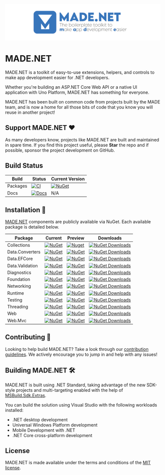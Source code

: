 <img src="assets/ProjectBanner.png" alt="MADE project banner" />

# MADE.NET

MADE.NET is a toolkit of easy-to-use extensions, helpers, and controls to make app development easier for .NET developers.

Whether you're building an ASP.NET Core Web API or a native UI application with Uno Platform, MADE.NET has something for everyone.

MADE.NET has been built on common code from projects built by the MADE team, and is now a home for all those bits of code that you know you will reuse in another project!

## Support MADE.NET ♥

As many developers know, projects like MADE.NET are built and maintained in spare time. If you find this project useful, please **Star** the repo and if possible, sponsor the project development on GitHub.

## Build Status

| Build | Status | Current Version |
| ------ | ------ | ------ |
| Packages | [![CI](https://github.com/MADE-Apps/MADE.NET/actions/workflows/ci.yml/badge.svg)](https://github.com/MADE-Apps/MADE.NET/actions/workflows/ci.yml) | [![NuGet](https://img.shields.io/nuget/v/MADE.Runtime)](https://www.nuget.org/profiles/made-apps) |
| Docs | [![Docs](https://github.com/MADE-Apps/MADE.NET/actions/workflows/docs.yml/badge.svg)](https://github.com/MADE-Apps/MADE.NET/actions/workflows/docs.yml) | N/A |

## Installation 💾

[MADE.NET](https://www.nuget.org/profiles/made-apps) components are publicly available via NuGet. Each available package is detailed below.

| Package | Current | Preview | Downloads |
| ------ | ------ | ------ | ------ |
| Collections | [![NuGet](https://img.shields.io/nuget/v/MADE.Collections)](https://www.nuget.org/packages/MADE.Collections/) | [![Nuget](https://img.shields.io/nuget/vpre/MADE.Collections.svg)](https://www.nuget.org/packages/MADE.Collections/) | [![NuGet Downloads](https://img.shields.io/nuget/dt/MADE.Collections.svg)](https://www.nuget.org/packages/MADE.Collections) |
| Data.Converters | [![NuGet](https://img.shields.io/nuget/v/MADE.Data.Converters)](https://www.nuget.org/packages/MADE.Data.Converters/) | [![NuGet](https://img.shields.io/nuget/vpre/MADE.Data.Converters)](https://www.nuget.org/packages/MADE.Data.Converters/) | [![NuGet Downloads](https://img.shields.io/nuget/dt/MADE.Data.Converters.svg)](https://www.nuget.org/packages/MADE.Data.Converters) |
| Data.EFCore | [![NuGet](https://img.shields.io/nuget/v/MADE.Data.EFCore)](https://www.nuget.org/packages/MADE.Data.EFCore/) | [![NuGet](https://img.shields.io/nuget/vpre/MADE.Data.EFCore)](https://www.nuget.org/packages/MADE.Data.EFCore/) | [![NuGet Downloads](https://img.shields.io/nuget/dt/MADE.Data.EFCore.svg)](https://www.nuget.org/packages/MADE.Data.EFCore) |
| Data.Validation | [![NuGet](https://img.shields.io/nuget/v/MADE.Data.Validation)](https://www.nuget.org/packages/MADE.Data.Validation/) | [![NuGet](https://img.shields.io/nuget/vpre/MADE.Data.Validation)](https://www.nuget.org/packages/MADE.Data.Validation/) | [![NuGet Downloads](https://img.shields.io/nuget/dt/MADE.Data.Validation.svg)](https://www.nuget.org/packages/MADE.Data.Validation) |
| Diagnostics | [![NuGet](https://img.shields.io/nuget/v/MADE.Diagnostics)](https://www.nuget.org/packages/MADE.Diagnostics/) | [![NuGet](https://img.shields.io/nuget/vpre/MADE.Diagnostics)](https://www.nuget.org/packages/MADE.Diagnostics/) | [![NuGet Downloads](https://img.shields.io/nuget/dt/MADE.Diagnostics.svg)](https://www.nuget.org/packages/MADE.Diagnostics) |
| Foundation | [![NuGet](https://img.shields.io/nuget/v/MADE.Foundation)](https://www.nuget.org/packages/MADE.Foundation/) | [![NuGet](https://img.shields.io/nuget/vpre/MADE.Foundation)](https://www.nuget.org/packages/MADE.Foundation/) | [![NuGet Downloads](https://img.shields.io/nuget/dt/MADE.Foundation.svg)](https://www.nuget.org/packages/MADE.Foundation) |
| Networking | [![NuGet](https://img.shields.io/nuget/v/MADE.Networking)](https://www.nuget.org/packages/MADE.Networking/) | [![NuGet](https://img.shields.io/nuget/vpre/MADE.Networking)](https://www.nuget.org/packages/MADE.Networking/) | [![NuGet Downloads](https://img.shields.io/nuget/dt/MADE.Networking.svg)](https://www.nuget.org/packages/MADE.Networking) |
| Runtime | [![NuGet](https://img.shields.io/nuget/v/MADE.Runtime)](https://www.nuget.org/packages/MADE.Runtime/) | [![NuGet](https://img.shields.io/nuget/vpre/MADE.Runtime)](https://www.nuget.org/packages/MADE.Runtime/) | [![NuGet Downloads](https://img.shields.io/nuget/dt/MADE.Runtime.svg)](https://www.nuget.org/packages/MADE.Runtime) |
| Testing | [![NuGet](https://img.shields.io/nuget/v/MADE.Testing)](https://www.nuget.org/packages/MADE.Testing/) | [![NuGet](https://img.shields.io/nuget/vpre/MADE.Testing)](https://www.nuget.org/packages/MADE.Testing/) | [![NuGet Downloads](https://img.shields.io/nuget/dt/MADE.Testing.svg)](https://www.nuget.org/packages/MADE.Testing) |
| Threading | [![NuGet](https://img.shields.io/nuget/v/MADE.Threading)](https://www.nuget.org/packages/MADE.Threading/) | [![NuGet](https://img.shields.io/nuget/vpre/MADE.Threading)](https://www.nuget.org/packages/MADE.Threading/) | [![NuGet Downloads](https://img.shields.io/nuget/dt/MADE.Threading.svg)](https://www.nuget.org/packages/MADE.Threading) |
| Web | [![NuGet](https://img.shields.io/nuget/v/MADE.Web)](https://www.nuget.org/packages/MADE.Web/) | [![NuGet](https://img.shields.io/nuget/vpre/MADE.Web)](https://www.nuget.org/packages/MADE.Web/) | [![NuGet Downloads](https://img.shields.io/nuget/dt/MADE.Web.svg)](https://www.nuget.org/packages/MADE.Web) |
| Web.Mvc | [![NuGet](https://img.shields.io/nuget/v/MADE.Web.Mvc)](https://www.nuget.org/packages/MADE.Web.Mvc/) | [![NuGet](https://img.shields.io/nuget/vpre/MADE.Web.Mvc)](https://www.nuget.org/packages/MADE.Web.Mvc/) | [![NuGet Downloads](https://img.shields.io/nuget/dt/MADE.Web.Mvc.svg)](https://www.nuget.org/packages/MADE.Web.Mvc) |

## Contributing 🚀

Looking to help build MADE.NET? Take a look through our [contribution guidelines](CONTRIBUTING.md). We actively encourage you to jump in and help with any issues!

## Building MADE.NET 🛠

MADE.NET is built using .NET Standard, taking advantage of the new SDK-style projects and multi-targeting enabled with the help of [MSBuild.Sdk.Extras](https://github.com/novotnyllc/MSBuildSdkExtras).

You can build the solution using Visual Studio with the following workloads installed:

- .NET desktop development
- Universal Windows Platform development
- Mobile Development with .NET
- .NET Core cross-platform development

## License

MADE.NET is made available under the terms and conditions of the [MIT license](LICENSE).

